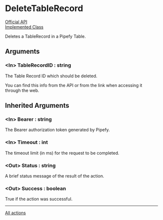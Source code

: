 # DeleteTableRecord

[Official API](https://api-docs.pipefy.com/reference/mutations/deleteTableRecord/)  
[Implemented Class](../Capgemini.Pipefy/TableRecord/DeleteTableRecord.cs)

Deletes a TableRecord in a Pipefy Table.

## Arguments

### &lt;In&gt; TableRecordID : string

The Table Record ID which should be deleted.

You can find this info from the API or from the link when accessing it through the web.

## Inherited Arguments

### &lt;In&gt; Bearer : string

The Bearer authorization token generated by Pipefy.

### &lt;In&gt; Timeout : int

The timeout limit (in ms) for the request to be completed.

### &lt;Out&gt; Status : string

A brief status message of the result of the action.

### &lt;Out&gt; Success : boolean

True if the action was successful.

---

[All actions](../README.md)